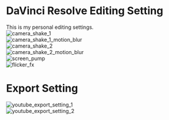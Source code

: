 # DaVinci Resolve Editing Setting

This is my personal editing settings.
<br>
![camera_shake_1](/../../../../rabbitfishy/davinci-edit-setting/blob/main/camera_shake_1.PNG)<br>
![camera_shake_1_motion_blur](/../../../../rabbitfishy/davinci-edit-setting/blob/main/camera_shake_1_motion_blur.PNG)<br>
![camera_shake_2](/../../../../rabbitfishy/davinci-edit-setting/blob/main/camera_shake_2.PNG)<br>
![camera_shake_2_motion_blur](/../../../../rabbitfishy/davinci-edit-setting/blob/main/camera_shake_2_motion_blur.PNG)<br>
![screen_pump](/../../../../rabbitfishy/davinci-edit-setting/blob/main/screen_pump.PNG)<br>
![flicker_fx](/../../../../rabbitfishy/davinci-edit-setting/blob/main/flicker_fx.PNG)<br>

# Export Setting
![youtube_export_setting_1](/../../../../rabbitfishy/davinci-edit-setting/blob/main/youtube_export_setting_1.PNG)<br>
![youtube_export_setting_2](/../../../../rabbitfishy/davinci-edit-setting/blob/main/youtube_export_setting_2.PNG)
